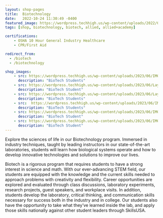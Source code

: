 ```yaml
---
layout: shop-pages
title:  Biotechnology
date:   2022-10-24 11:30:49 -0400
featured_image: https://wordpress.techhigh.us/wp-content/uploads/2022/04/national-cancer-institute-XknuBmnjbKg-unsplash-1.jpg
tags: [shop, biotechnology, biotech, allied, allied+academy]

certifications:
    - OSHA 10 Hour General Industry Healthcare
    - CPR/First Aid

redirect_from:
  - /biotech
  - /biotechnology

shop_images:
    - src: https://wordpress.techhigh.us/wp-content/uploads/2023/06/IMG_4301.heic.jpg
      description: "BioTech Students"
    - src: https://wordpress.techhigh.us/wp-content/uploads/2023/06/Layer-2.jpg
      description: "BioTech Student"
    - src: https://wordpress.techhigh.us/wp-content/uploads/2023/06/Layer-1.jpg
      description: "BioTech Students"
    - src:  https://wordpress.techhigh.us/wp-content/uploads/2023/06/IMG_4271.jpg
      description: "BioTech Students"
    - src: https://wordpress.techhigh.us/wp-content/uploads/2023/06/IMG_4653.HEIC.jpg 
      description: "BioTech Student"
    - src: https://wordpress.techhigh.us/wp-content/uploads/2023/06/IMG_4290.jpg
      description: "BioTech Student"
---
```

Explore the sciences of life in our Biotechnology program. Immersed in industry techniques, taught by leading instructors in our state-of-the-art laboratories, students will learn how biological systems operate and how to develop innovative technologies and solutions to improve our lives.

Biotech is a rigorous program that requires students to have a strong interest in science and math. With our ever-advancing STEM field, our students are equipped with the knowledge and the current skills needed to approach problems with creativity and flexibility. Career opportunities are explored and evaluated through class discussions, laboratory experiments, research projects, guest speakers, and workplace visits. In addition, students develop the laboratory, critical thinking, and communication skills necessary for success both in the industry and in college. Our students also have the opportunity to take what they’ve learned inside the lab, and apply those skills nationally against other student leaders through SkillsUSA.
